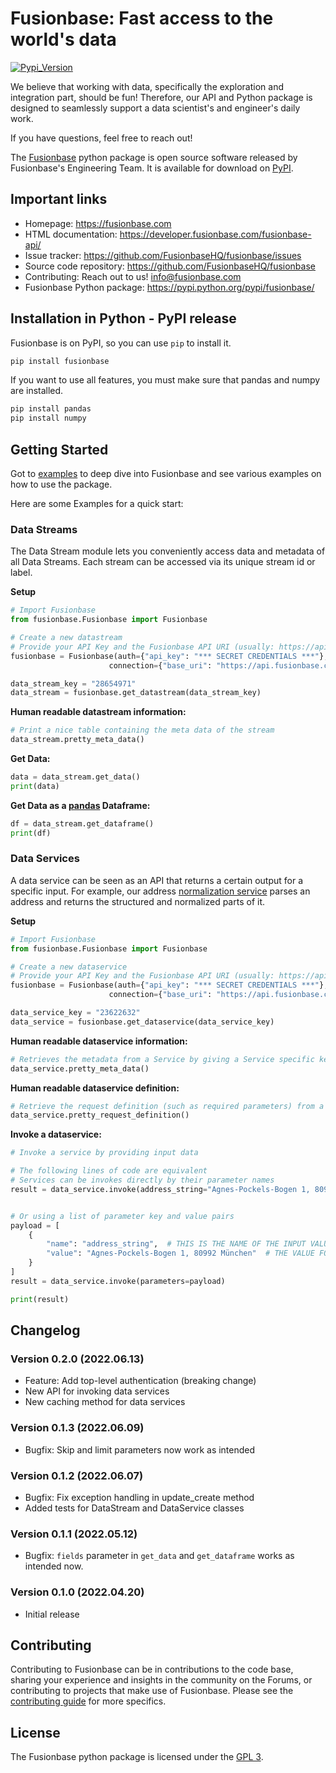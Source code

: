# Fusionbase: Fast access to the world's data

<!-- !TODO -->
[![Pypi_Version](https://img.shields.io/pypi/v/fusionbase.svg)](https://pypi.python.org/pypi/fusionbase)

We believe that working with data, specifically the exploration and integration part, should be fun! Therefore, our API and Python package is designed to seamlessly support a data scientist's and engineer's daily work.

If you have questions, feel free to reach out! 

The [Fusionbase](https://fusionbase.com/) python package is open source software released by Fusionbase's Engineering Team. It is available for download on [PyPI](https://pypi.python.org/pypi/fusionbase/).

## Important links

- Homepage: https://fusionbase.com
- HTML documentation: https://developer.fusionbase.com/fusionbase-api/
- Issue tracker: https://github.com/FusionbaseHQ/fusionbase/issues
- Source code repository: https://github.com/FusionbaseHQ/fusionbase
- Contributing: Reach out to us! info@fusionbase.com
- Fusionbase Python package: https://pypi.python.org/pypi/fusionbase/

## Installation in Python - PyPI release

Fusionbase is on PyPI, so you can use `pip` to install it.

```bash
pip install fusionbase
```

If you want to use all features, you must make sure that pandas and numpy are installed.

```bash
pip install pandas
pip install numpy
```

## Getting Started

Got to [examples](https://github.com/FusionbaseHQ/fusionbase-python/tree/main/examples) to deep dive into Fusionbase and see various examples on how to use the package.

Here are some Examples for a quick start:

### Data Streams
The Data Stream module lets you conveniently access data and metadata of all Data Streams. Each stream can be accessed via its unique stream id or label.

**Setup**
```python
# Import Fusionbase
from fusionbase.Fusionbase import Fusionbase

# Create a new datastream
# Provide your API Key and the Fusionbase API URI (usually: https://api.fusionbase.com/api/v1)
fusionbase = Fusionbase(auth={"api_key": "*** SECRET CREDENTIALS ***"},
                      connection={"base_uri": "https://api.fusionbase.com/api/v1"})

data_stream_key = "28654971"
data_stream = fusionbase.get_datastream(data_stream_key)
```

**Human readable datastream information:**
```python
# Print a nice table containing the meta data of the stream
data_stream.pretty_meta_data()
```

**Get Data:**
```python
data = data_stream.get_data()
print(data)
```

**Get Data as a [pandas](https://pandas.pydata.org/) Dataframe:**
```python
df = data_stream.get_dataframe()
print(df)
```

### Data Services
A data service can be seen as an API that returns a certain output for a specific input. 
For example, our address [normalization service](https://app.fusionbase.com/share/25127186) parses an address and returns the structured and normalized parts of it.

**Setup**
```python
# Import Fusionbase
from fusionbase.Fusionbase import Fusionbase

# Create a new dataservice
# Provide your API Key and the Fusionbase API URI (usually: https://api.fusionbase.com/api/v1)
fusionbase = Fusionbase(auth={"api_key": "*** SECRET CREDENTIALS ***"},
                      connection={"base_uri": "https://api.fusionbase.com/api/v1"})

data_service_key = "23622632"
data_service = fusionbase.get_dataservice(data_service_key)
```

**Human readable dataservice information:**
```python
# Retrieves the metadata from a Service by giving a Service specific key and prints it nicely to console
data_service.pretty_meta_data()
```

**Human readable dataservice definition:**
```python
# Retrieve the request definition (such as required parameters) from a Service by giving a Service specific key and print it to console.
data_service.pretty_request_definition()
```

**Invoke a dataservice:**

```python
# Invoke a service by providing input data

# The following lines of code are equivalent
# Services can be invokes directly by their parameter names
result = data_service.invoke(address_string="Agnes-Pockels-Bogen 1, 80992 München")


# Or using a list of parameter key and value pairs
payload = [
    {
        "name": "address_string",  # THIS IS THE NAME OF THE INPUT VALUE
        "value": "Agnes-Pockels-Bogen 1, 80992 München"  # THE VALUE FOR THE INPUT
    }
]
result = data_service.invoke(parameters=payload)

print(result)
```


## Changelog

### Version 0.2.0 (2022.06.13)
- Feature: Add top-level authentication (breaking change)
- New API for invoking data services
- New caching method for data services

### Version 0.1.3 (2022.06.09)
- Bugfix: Skip and limit parameters now work as intended

### Version 0.1.2 (2022.06.07)
- Bugfix: Fix exception handling in update_create method
- Added tests for DataStream and DataService classes

### Version 0.1.1 (2022.05.12)
- Bugfix: `fields` parameter in `get_data` and `get_dataframe` works as intended now.

### Version 0.1.0 (2022.04.20)
- Initial release

## Contributing
Contributing to Fusionbase can be in contributions to the code base, sharing your experience and insights in the community on the Forums, or contributing to projects that make use of Fusionbase. Please see the [contributing guide](https://github.com/FusionbaseHQ/fusionbase-python/blob/main/docs/CONTRIBUTING.md) for more specifics.

## License
The Fusionbase python package is licensed under the [GPL 3](LICENSE).
